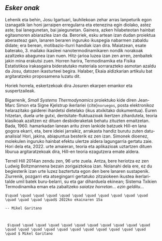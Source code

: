 ## **_Esker onak_**

Lehenik eta behin, Josu Igartuari, lauhilekoan zehar arras lanpeturik egon izanagatik lan honi jarraipen erregularra eta etenezina egin diolako, astez aste; bai lanegunetan, bai jaiegunetan. Gainera, azken hilabeteotan hainbat egitasmoren abiarazlea izan da. Beroriek, esku artean izan dudan proiektua aberasteaz gain, lanaren beraren inguruko ikuspegia nabarmen zabaldu didate; era berean, motibazio-iturri handiak izan dira. Maiatzean, esate baterako, 3. mailako ikasleei nanotermodinamikaren nondik norakoak azaltzeko abagunea izan nuen. Hitz-jarioa luzea izan zen arren, zenbaitek jakin mina erakutsi zuen. Horren
harira, Termodinamika eta Fisika Estatistikoa irakasgaira bideratutako materiala sorrarazteko asmotan azaldu da Josu, datozen ikasturteei begira. Halaber, Ekaia aldizkarian artikulu bat argitaratzeko proposamena luzatu dit.

Horiek horrela, eskertzekoak dira Josuren ekarpen emankor eta suspertzaileak.

Bigarrenik, _Small Systems Thermodynamics_ proiektuko kide diren Jean-Marc Simon eta Signe Kjelstrup ikerlariei {cite}`noruegos`, posta elektronikoz helarazitako galderei ihardetsi dietelako (ikus atxikitako dokumentua). Euren hitzetan, duela urte gutxi, dentsitate-fluktuazioak ikertzen zihardutela, teoria klasikoak azaltzen ez dituen desbideraketak behatu zituzten emaitzetan. Bada, 1960. hamarkadan lanean aritu ziren lankide batzuek Hill-en lana gogora ekarri, eta, bere ideiei jarraikiz, arrakasta handiz burutu zuten datu-analisia! Hori, jakina, abiapuntua besterik ez zen izan. Simonek dioenez, molekulen inguruko hainbat efektu ulertze aldera lagungarria gertatu zaie. Hori dela eta, 2022. urte amaieran, teoria eta aplikazioak uztartzen dituen liburua argitaratzekoak dira, Hill-en teoria ezagutzera emate aldera.




Terrell Hill 2014an zendu zen, 96 urte zuela. Antza, bere heriotza ez zen Ludwig Boltzmannena bezain zorigaiztokoa izan. Nolanahi dela ere, ez du begiesterik izan urte luzez baztertuta egon den bere lanaren sustapenik. Ziurrenik, pozgarri eta atsegingarri gertatuko
zitzaiokeen ikustea ikerlari-talde umil batek buru-belarri, su eta gar diharduela ekinean;
Sistema Txikien Termodinamika eman eta zabaltzeko _saiatze horretan... ezin gelditu..._

```{epigraph}
$\quad \quad \quad \quad \quad \quad \quad \quad \quad \quad \quad \quad \quad \quad \quad$ 2022ko ekainaren 15a

-- Mikel Garitano
```

```{epigraph}


 $\quad \quad \quad \quad \quad \quad \quad \quad \quad \quad \quad \quad \quad \quad \quad \quad \quad \quad \quad \quad \quad \quad \quad $ Mikel Garitano
```
